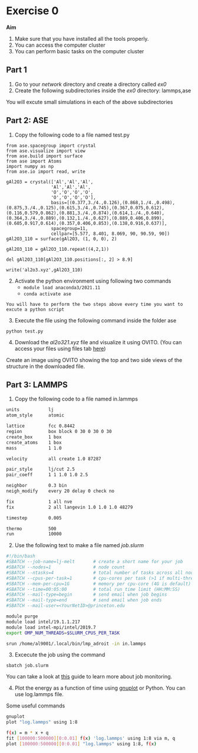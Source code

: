 Exercise 0
==========

**Aim**
1. Make sure that you have installed all the tools properly.
2. You can access the computer cluster
3. You can perform basic tasks on the computer cluster

## Part 1
1. Go to your *network* directory and create a directory called *ex0*
2. Create the following subdirectories inside the *ex0* directory: lammps,ase

You will excute small simulations in each of the above subdirectories
## Part 2: ASE
1. Copy the following code to a file named test.py
```
from ase.spacegroup import crystal
from ase.visualize import view
from ase.build import surface
from ase import Atoms
import numpy as np
from ase.io import read, write

gAl2O3 = crystal(['Al','Al','Al',
                 'Al','Al','Al',
                 'O','O','O','O',
                 'O','O','O','O'],
                 basis=[(0.377,3./4.,0.126),(0.868,1./4.,0.498),(0.875,3./4.,0.125),(0.615,3./4.,0.745),(0.367,0.075,0.612),(0.116,0.579,0.862),(0.881,3./4.,0.874),(0.614,1./4.,0.640),(0.364,3./4.,0.889),(0.132,1./4.,0.627),(0.889,0.406,0.899),(0.605,0.917,0.614),(0.357,0.406,0.853),(0.138,0.916,0.637)],
                 spacegroup=11,
                 cellpar=[5.577, 8.401, 8.069, 90, 90.59, 90])
gAl2O3_110 = surface(gAl2O3, (1, 0, 0), 2)

gAl2O3_110 = gAl2O3_110.repeat((4,2,1))

del gAl2O3_110[gAl2O3_110.positions[:, 2] > 8.9]

write('al2o3.xyz',gAl2O3_110)
```
2. Activate the python environment using following two commands
	* `module load anaconda3/2021.11`
	* `conda activate ase`
```{note}
You will have to perform the two steps above every time you want to excute a python script
```
3. Execute the file using the following command inside the folder ase  

`python test.py`

4. Download the *al2o321.xyz* file and visualize it using OVITO. (You can access your files using files tab [here]( https://myadroit.princeton.edu))

Create an image using OVITO showing the top and two side views of the structure in the downloaded file.

## Part 3: LAMMPS
1. Copy the following code to a file named in.lammps
```sh
units           lj
atom_style      atomic

lattice         fcc 0.8442
region          box block 0 30 0 30 0 30
create_box      1 box
create_atoms    1 box
mass            1 1.0

velocity        all create 1.0 87287

pair_style      lj/cut 2.5
pair_coeff      1 1 1.0 1.0 2.5

neighbor        0.3 bin
neigh_modify    every 20 delay 0 check no

fix             1 all nve
fix             2 all langevin 1.0 1.0 1.0 48279

timestep        0.005

thermo          500
run             10000
```

2. Use the following text to make a file named *job.slurm*

```sh
#!/bin/bash
#SBATCH --job-name=lj-melt       # create a short name for your job
#SBATCH --nodes=1                # node count
#SBATCH --ntasks=4               # total number of tasks across all nodes
#SBATCH --cpus-per-task=1        # cpu-cores per task (>1 if multi-threaded tasks)
#SBATCH --mem-per-cpu=1G         # memory per cpu-core (4G is default)
#SBATCH --time=00:05:00          # total run time limit (HH:MM:SS)
#SBATCH --mail-type=begin        # send email when job begins
#SBATCH --mail-type=end          # send email when job ends
#SBATCH --mail-user=<YourNetID>@princeton.edu

module purge
module load intel/19.1.1.217
module load intel-mpi/intel/2019.7
export OMP_NUM_THREADS=$SLURM_CPUS_PER_TASK

srun /home/al9001/.local/bin/lmp_adroit -in in.lammps
```
3. Excecute the job using the command

`sbatch job.slurm`

You can take a look at [this](https://researchcomputing.princeton.edu/support/knowledge-base/slurm) guide to learn more about job monitoring.

4. Plot the energy as a function of time using [gnuplot](http://www.gnuplot.info/) or Python. You can use log.lammps file.

Some useful commands
```sh
gnuplot
plot "log.lammps" using 1:8
```

```sh
f(x) = m * x + q
fit [100000:500000][0:0.01] f(x) 'log.lammps' using 1:8 via m, q
plot [100000:500000][0:0.01] "log.lammps" using 1:8, f(x)
```
